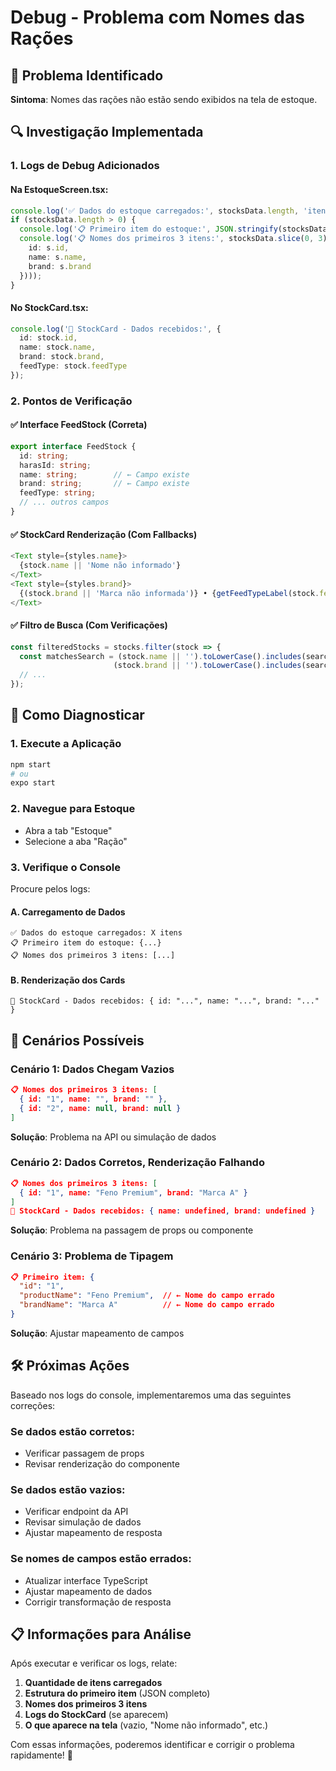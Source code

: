 # Debug - Problema com Nomes das Rações

## 🐛 Problema Identificado
**Sintoma**: Nomes das rações não estão sendo exibidos na tela de estoque.

## 🔍 Investigação Implementada

### 1. **Logs de Debug Adicionados**

#### Na EstoqueScreen.tsx:
```typescript
console.log('✅ Dados do estoque carregados:', stocksData.length, 'itens');
if (stocksData.length > 0) {
  console.log('📋 Primeiro item do estoque:', JSON.stringify(stocksData[0], null, 2));
  console.log('📋 Nomes dos primeiros 3 itens:', stocksData.slice(0, 3).map(s => ({ 
    id: s.id, 
    name: s.name, 
    brand: s.brand 
  })));
}
```

#### No StockCard.tsx:
```typescript
console.log('🐛 StockCard - Dados recebidos:', { 
  id: stock.id, 
  name: stock.name, 
  brand: stock.brand, 
  feedType: stock.feedType 
});
```

### 2. **Pontos de Verificação**

#### ✅ Interface FeedStock (Correta)
```typescript
export interface FeedStock {
  id: string;
  harasId: string;
  name: string;        // ← Campo existe
  brand: string;       // ← Campo existe
  feedType: string;
  // ... outros campos
}
```

#### ✅ StockCard Renderização (Com Fallbacks)
```typescript
<Text style={styles.name}>
  {stock.name || 'Nome não informado'}
</Text>
<Text style={styles.brand}>
  {(stock.brand || 'Marca não informada')} • {getFeedTypeLabel(stock.feedType)}
</Text>
```

#### ✅ Filtro de Busca (Com Verificações)
```typescript
const filteredStocks = stocks.filter(stock => {
  const matchesSearch = (stock.name || '').toLowerCase().includes(searchQuery.toLowerCase()) ||
                       (stock.brand || '').toLowerCase().includes(searchQuery.toLowerCase());
  // ...
});
```

## 🧪 Como Diagnosticar

### 1. **Execute a Aplicação**
```bash
npm start
# ou
expo start
```

### 2. **Navegue para Estoque**
- Abra a tab "Estoque"
- Selecione a aba "Ração"

### 3. **Verifique o Console**
Procure pelos logs:

#### A. **Carregamento de Dados**
```
✅ Dados do estoque carregados: X itens
📋 Primeiro item do estoque: {...}
📋 Nomes dos primeiros 3 itens: [...]
```

#### B. **Renderização dos Cards**
```
🐛 StockCard - Dados recebidos: { id: "...", name: "...", brand: "..." }
```

## 🔧 Cenários Possíveis

### **Cenário 1: Dados Chegam Vazios**
```json
📋 Nomes dos primeiros 3 itens: [
  { id: "1", name: "", brand: "" },
  { id: "2", name: null, brand: null }
]
```
**Solução**: Problema na API ou simulação de dados

### **Cenário 2: Dados Corretos, Renderização Falhando**
```json
📋 Nomes dos primeiros 3 itens: [
  { id: "1", name: "Feno Premium", brand: "Marca A" }
]
🐛 StockCard - Dados recebidos: { name: undefined, brand: undefined }
```
**Solução**: Problema na passagem de props ou componente

### **Cenário 3: Problema de Tipagem**
```json
📋 Primeiro item: {
  "id": "1",
  "productName": "Feno Premium",  // ← Nome do campo errado
  "brandName": "Marca A"          // ← Nome do campo errado
}
```
**Solução**: Ajustar mapeamento de campos

## 🛠️ Próximas Ações

Baseado nos logs do console, implementaremos uma das seguintes correções:

### **Se dados estão corretos:**
- Verificar passagem de props
- Revisar renderização do componente

### **Se dados estão vazios:**
- Verificar endpoint da API
- Revisar simulação de dados
- Ajustar mapeamento de resposta

### **Se nomes de campos estão errados:**
- Atualizar interface TypeScript
- Ajustar mapeamento de dados
- Corrigir transformação de resposta

## 📋 Informações para Análise

Após executar e verificar os logs, relate:

1. **Quantidade de itens carregados**
2. **Estrutura do primeiro item** (JSON completo)
3. **Nomes dos primeiros 3 itens**
4. **Logs do StockCard** (se aparecem)
5. **O que aparece na tela** (vazio, "Nome não informado", etc.)

Com essas informações, poderemos identificar e corrigir o problema rapidamente! 🎯
